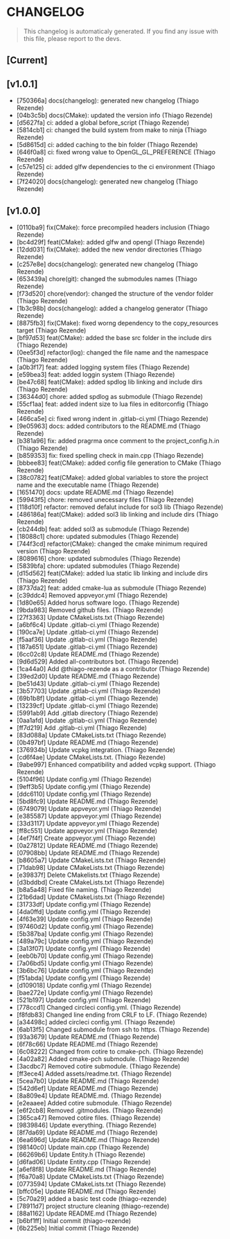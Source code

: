 # CHANGELOG
> This changelog is automaticaly generated.
> If you find any issue with this file, please report to the devs.

## [Current]



## [v1.0.1]
 - [750366a] docs(changelog): generated new changelog (Thiago Rezende)
 - [04b3c5b] docs(CMake): updated the version info (Thiago Rezende)
 - [d5627fa] ci: added a global before_script (Thiago Rezende)
 - [5814cb1] ci: changed the build system from make to ninja (Thiago Rezende)
 - [5d8615d] ci: added caching to the bin folder (Thiago Rezende)
 - [646f0a8] ci: fixed wrong value to OpenGL_GL_PREFERENCE (Thiago Rezende)
 - [c57e125] ci: added glfw dependencies to the ci environment (Thiago Rezende)
 - [7f24020] docs(changelog): generated new changelog (Thiago Rezende)

## [v1.0.0]
 - [0110ba9] fix(CMake): force precompiled headers inclusion (Thiago Rezende)
 - [bc4d29f] feat(CMake): added glfw and opengl (Thiago Rezende)
 - [12dd031] fix(CMake): added the new vendor directories (Thiago Rezende)
 - [c257e8e] docs(changelog): generated new changelog (Thiago Rezende)
 - [653439a] chore(git): changed the submodules names (Thiago Rezende)
 - [f73d520] chore(vendor): changed the structure of the vendor folder (Thiago Rezende)
 - [1b3c98b] docs(changelog): added a changelog generator (Thiago Rezende)
 - [8875fb3] fix(CMake): fixed worng dependency to the copy_resources target (Thiago Rezende)
 - [bf97d53] feat(CMake): added the base src folder in the include dirs (Thiago Rezende)
 - [0ee5f3d] refactor(log): changed the file name and the namespace (Thiago Rezende)
 - [a0b3f17] feat: added logging system files (Thiago Rezende)
 - [e59bea3] feat: added loggin system (Thiago Rezende)
 - [be47c68] feat(CMake): added spdlog lib linking and include dirs (Thiago Rezende)
 - [36344d0] chore: added spdlog as submodule (Thiago Rezende)
 - [55cf1aa] feat: added indent size to lua files in editorconfig (Thiago Rezende)
 - [466ca5e] ci: fixed wrong indent in .gitlab-ci.yml (Thiago Rezende)
 - [9e05963] docs: added contributors to the README.md (Thiago Rezende)
 - [b381a96] fix: added pragrma once comment to the project_config.h.in (Thiago Rezende)
 - [b859353] fix: fixed spelling check in main.cpp (Thiago Rezende)
 - [bbbee83] feat(CMake): added config file generation to CMake (Thiago Rezende)
 - [38c0782] feat(CMake): added global variables to store the project name and the executable name (Thiago Rezende)
 - [1651470] docs: update README.md (Thiago Rezende)
 - [59943f5] chore: removed unecessary files (Thiago Rezende)
 - [118d10f] refactor: removed defalut include for sol3 lib (Thiago Rezende)
 - [486186a] feat(CMake): added sol3 lib linking and include dirs (Thiago Rezende)
 - [cb244db] feat: added sol3 as submodule (Thiago Rezende)
 - [18088c1] chore: updated submodules (Thiago Rezende)
 - [744f3cd] refactor(CMake): changed the cmake minimum required version (Thiago Rezende)
 - [8089616] chore: updated submodules (Thiago Rezende)
 - [5839bfa] chore: updated submodules (Thiago Rezende)
 - [d15d562] feat(CMake): added lua static lib linking and include dirs (Thiago Rezende)
 - [8737da2] feat: added cmake-lua as submodule (Thiago Rezende)
 - [c39ddc4] Removed appveyor.yml (Thiago Rezende)
 - [1d80e65] Added horus software logo. (Thiago Rezende)
 - [9bda983] Removed github files. (Thiago Rezende)
 - [27f3363] Update CMakeLists.txt (Thiago Rezende)
 - [a6bf6c4] Update .gitlab-ci.yml (Thiago Rezende)
 - [190ca7e] Update .gitlab-ci.yml (Thiago Rezende)
 - [f5aaf36] Update .gitlab-ci.yml (Thiago Rezende)
 - [187a651] Update .gitlab-ci.yml (Thiago Rezende)
 - [6cc02c8] Update README.md (Thiago Rezende)
 - [9d6d529] Added all-contributors bot. (Thiago Rezende)
 - [1ca44a0]  Add @thiago-rezende as a contributor (Thiago Rezende)
 - [39ed2d0] Update README.md (Thiago Rezende)
 - [be51d43] Update .gitlab-ci.yml (Thiago Rezende)
 - [3b57703] Update .gitlab-ci.yml (Thiago Rezende)
 - [69b1b8f] Update .gitlab-ci.yml (Thiago Rezende)
 - [13239cf] Update .gitlab-ci.yml (Thiago Rezende)
 - [5991ab9] Add .gitlab directory (Thiago Rezende)
 - [0aa1afd] Update .gitlab-ci.yml (Thiago Rezende)
 - [ff7d219] Add .gitlab-ci.yml (Thiago Rezende)
 - [83d088a] Update CMakeLists.txt (Thiago Rezende)
 - [0b497bf] Update README.md (Thiago Rezende)
 - [376934b] Update vcpkg integration. (Thiago Rezende)
 - [cd6f4ae] Update CMakeLists.txt. (Thiago Rezende)
 - [9abe997] Enhanced compatibility and added vcpkg support. (Thiago Rezende)
 - [5104f96] Update config.yml (Thiago Rezende)
 - [9eff3b5] Update config.yml (Thiago Rezende)
 - [ddc6110] Update config.yml (Thiago Rezende)
 - [5bd8fc9] Update README.md (Thiago Rezende)
 - [6749079] Update appveyor.yml (Thiago Rezende)
 - [e385587] Update appveyor.yml (Thiago Rezende)
 - [33d3117] Update appveyor.yml (Thiago Rezende)
 - [ff8c551] Update appveyor.yml (Thiago Rezende)
 - [4ef7f4f] Create appveyor.yml (Thiago Rezende)
 - [0a27812] Update README.md (Thiago Rezende)
 - [07908bb] Update README.md (Thiago Rezende)
 - [b8605a7] Update CMakeLists.txt (Thiago Rezende)
 - [71dab98] Update CMakeLists.txt (Thiago Rezende)
 - [e39837f] Delete CMakelists.txt (Thiago Rezende)
 - [d3bddbd] Create CMakeLists.txt (Thiago Rezende)
 - [b8a5a48] Fixed file naming. (Thiago Rezende)
 - [21b6dad] Update CMakeLists.txt (Thiago Rezende)
 - [31733df] Update config.yml (Thiago Rezende)
 - [4da0ffd] Update config.yml (Thiago Rezende)
 - [4f63e39] Update config.yml (Thiago Rezende)
 - [97460d2] Update config.yml (Thiago Rezende)
 - [5b387ba] Update config.yml (Thiago Rezende)
 - [489a79c] Update config.yml (Thiago Rezende)
 - [3a13f07] Update config.yml (Thiago Rezende)
 - [eeb0b70] Update config.yml (Thiago Rezende)
 - [7a06bd5] Update config.yml (Thiago Rezende)
 - [3b6bc76] Update config.yml (Thiago Rezende)
 - [f51abda] Update config.yml (Thiago Rezende)
 - [d109018] Update config.yml (Thiago Rezende)
 - [bae272e] Update config.yml (Thiago Rezende)
 - [521b197] Update config.yml (Thiago Rezende)
 - [778ccd1] Changed circleci config.yml. (Thiago Rezende)
 - [f8fdb83] Changed line ending from CRLF to LF. (Thiago Rezende)
 - [a34498c] added circleci config.yml. (Thiago Rezende)
 - [6ab13f5] Changed submodule from ssh to https. (Thiago Rezende)
 - [93a3679] Update README.md (Thiago Rezende)
 - [6f78c66] Update README.md (Thiago Rezende)
 - [6c08222] Changed from cotire to cmake-pch. (Thiago Rezende)
 - [4a02a82] Added cmake-pch submodule. (Thiago Rezende)
 - [3acdbc7] Removed cotire submodule. (Thiago Rezende)
 - [ff3ece4] Added assets/readme.txt. (Thiago Rezende)
 - [5cea7b0] Update README.md (Thiago Rezende)
 - [542d6ef] Update README.md (Thiago Rezende)
 - [8a809e4] Update README.md. (Thiago Rezende)
 - [e2eaaee] Added cotire submodule. (Thiago Rezende)
 - [e6f2cb8] Removed .gitmodules. (Thiago Rezende)
 - [365ca47] Removed cotire files. (Thiago Rezende)
 - [9839846] Update everything. (Thiago Rezende)
 - [8f7da69] Update README.md (Thiago Rezende)
 - [6ea696d] Update README.md (Thiago Rezende)
 - [98140c0] Update main.cpp (Thiago Rezende)
 - [66269b6] Update Entity.h (Thiago Rezende)
 - [d6fad06] Update Entity.cpp (Thiago Rezende)
 - [a6ef8f8] Update README.md (Thiago Rezende)
 - [f6a70a8] Update CMakeLists.txt (Thiago Rezende)
 - [0773594] Update CMakeLists.txt (Thiago Rezende)
 - [bffc05e] Update README.md (Thiago Rezende)
 - [5c70a29] added a basic test code (thiago-rezende)
 - [78911d7] project structure cleaning (thiago-rezende)
 - [88a1162] Update README.md (Thiago Rezende)
 - [b6bf1ff] Initial commit (thiago-rezende)
 - [6b225eb] Initial commit (Thiago Rezende)

